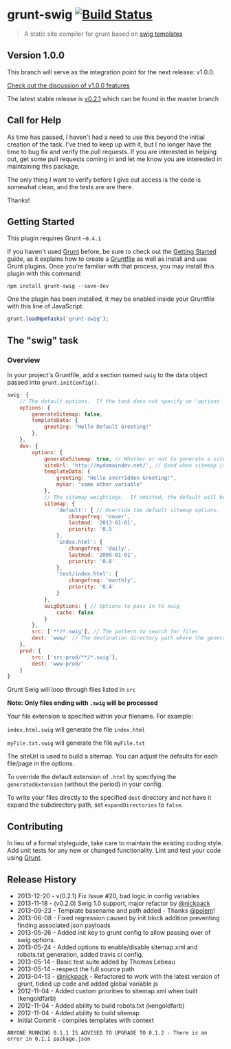 # grunt-swig [![Build Status](https://travis-ci.org/rtgibbons/grunt-swig.png?branch=master)](https://travis-ci.org/rtgibbons/grunt-swig)

> A static site compiler for grunt based on [swig templates](http://paularmstrong.github.com/swig/)

## Version 1.0.0

This branch will serve as the integration point for the next release: v1.0.0.

[Check out the discussion of v1.0.0 features](https://github.com/rtgibbons/grunt-swig/issues/33)

The latest stable release is [v0.2.1](https://github.com/rtgibbons/grunt-swig/tree/master) which can be found in the master branch

## Call for Help

As time has passed, I haven't had a need to use this beyond the initial creation of the task. I've tried to keep up with it, but I no longer have the time to bug fix and verify the pull requests. If you are interested in helping out, get some pull requests coming in and let me know you are interested in maintaining this package.

The only thing I want to verify before I give out access is the code is somewhat clean, and the tests are are there.

Thanks!

## Getting Started
This plugin requires Grunt `~0.4.1`

If you haven't used [Grunt](http://gruntjs.com/) before, be sure to check out the [Getting Started](http://gruntjs.com/getting-started) guide, as it explains how to create a [Gruntfile](http://gruntjs.com/sample-gruntfile) as well as install and use Grunt plugins. Once you're familiar with that process, you may install this plugin with this command:

```shell
npm install grunt-swig --save-dev
```

One the plugin has been installed, it may be enabled inside your Gruntfile with this line of JavaScript:

```js
grunt.loadNpmTasks('grunt-swig');
```

## The "swig" task

### Overview
In your project's Gruntfile, add a section named `swig` to the data object passed into `grunt.initConfig()`.

```js
swig: {
    // The default options.  If the task does not specify an 'options' object, this will be used instead.  Or it can be omitted entirely.
    options: {
        generateSitemap: false,
        templateData: {
            greeting: "Hello Default Greeting!"
        },
	},
	dev: {
        options: {
            generateSitemap: true, // Whether or not to generate a sitemap
			siteUrl: 'http://mydomaindev.net/', // Used when sitemap is generated
			templateData: {
				greeting: "Hello overridden Greeting!",
                myVar: "some other variable"
			},
            // The sitemap weightings.  If omitted, the default will be used
			sitemap: {
				'default': { // Override the default sitemap options.  This will be used if the specific file is not specified.
					changefreq: 'never',
					lastmod: '2013-01-01',
					priority: '0.5'
				},
				'index.html': {
					changefreq: 'daily',
					lastmod: '2009-01-01',
					priority: '0.8'
				},
				'test/index.html': {
					changefreq: 'monthly',
					priority: '0.4'
				}
			},
			swigOptions: { // Options to pass in to swig
                cache: false
			}
        },
        src: ['**/*.swig'], // The pattern to search for files
        dest: 'www/' // The destination directory path where the generated files will be placed
    },
	prod: {
        src: ['src-prod/**/*.swig'],
        dest: 'www-prod/'
    }
}
```

Grunt Swig will loop through files listed in ```src```

__Note: Only files ending with ```.swig``` will be processed__

Your file extension is specified within your filename.  For example:

```index.html.swig``` will generate the file ```index.html```

```myFile.txt.swig``` will generate the file ```myFile.txt```

The siteUrl is used to build a sitemap. You can adjust the defaults for each file/page in the options.

To override the default extension of `.html` by specifying the ```generatedExtension``` (without the period) in your config.

To write your files directly to the specified `dest` directory and not have it expand the subdirectory path, set ```expandDirectories``` to ```false```.

## Contributing
In lieu of a formal styleguide, take care to maintain the existing coding style. Add unit tests for any new or changed functionality. Lint and test your code using [Grunt](http://gruntjs.com/).

## Release History

* 2013-12-20 - v(0.2.1) Fix Issue #20, bad logic in config variables
* 2013-11-18 - (v0.2.0) Swig 1.0 support, major refactor by [@nickpack](https://github.com/nickpack)
* 2013-09-23 - Template basename and path added - Thanks [@polem](https://github.com/polem)!
* 2013-06-08 - Fixed regression caused by init block addition preventing finding associated json payloads
* 2013-05-26 - Added init key to grunt config to allow passing over of swig options.
* 2013-05-24 - Added options to enable/disable sitemap.xml and robots.txt generation, added travis ci config.
* 2013-05-14 - Basic test suite added by Thomas Lebeau
* 2013-05-14 - respect the full source path
* 2013-04-13 - [@nickpack](https://github.com/nickpack) - Refactored to work with the latest version of grunt, tidied up code and added global variable js
* 2012-11-04 - Added custom priorities to sitemap.xml when built (kengoldfarb)
* 2012-11-04 - Added ability to build robots.txt (kengoldfarb)
* 2012-11-04 - Added ability to build sitemap
* Initial Commit - compiles templates with context

`ANYONE RUNNING 0.1.1 IS ADVISED TO UPGRADE TO 0.1.2 - There is an error in 0.1.1 package.json`
